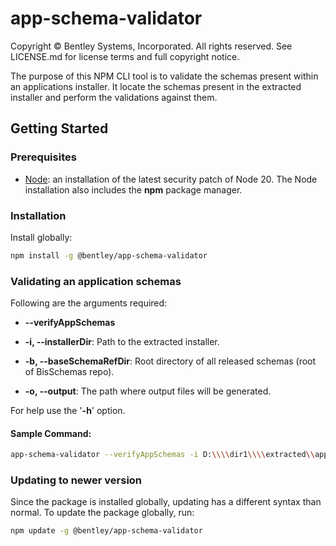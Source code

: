 # app-schema-validator

Copyright © Bentley Systems, Incorporated. All rights reserved. See LICENSE.md for license terms and full copyright notice.

The purpose of this NPM CLI tool is to validate the schemas present within an applications installer. It locate the schemas present in the extracted installer and perform the validations against them.

## Getting Started

### Prerequisites

- [Node](https://nodejs.org/en/): an installation of the latest security patch of Node 20. The Node installation also includes the **npm** package manager.

### Installation

Install globally:

```sh
npm install -g @bentley/app-schema-validator
```

### Validating an application schemas

Following are the arguments required:

- **--verifyAppSchemas**

- **-i, --installerDir**: Path to the extracted installer.

- **-b, --baseSchemaRefDir**: Root directory of all released schemas (root of BisSchemas repo).

- **-o, --output**: The path where output files will be generated.

For help use the '**-h**' option.

#### Sample Command:

```sh
app-schema-validator --verifyAppSchemas -i D:\\\\dir1\\\\extracted\\app -b D:\\\\dir1\\\\bis-schemas -o D:\\\\dir1\\\\output
```

### Updating to newer version

Since the package is installed globally, updating has a different syntax than normal. To update the package globally, run:

```sh
npm update -g @bentley/app-schema-validator
```
